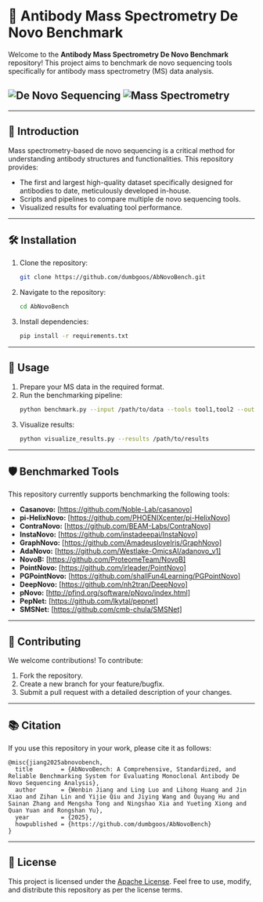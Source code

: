 # 🧬 **Antibody Mass Spectrometry De Novo Benchmark**

Welcome to the **Antibody Mass Spectrometry De Novo Benchmark** repository! This project aims to benchmark de novo sequencing tools specifically for antibody mass spectrometry (MS) data analysis. 

![De Novo Sequencing](https://img.shields.io/badge/De%20Novo-Sequencing-blue)
![Mass Spectrometry](https://img.shields.io/badge/Mass%20Spectrometry-Proteomics-green)
---

---

## 🌟 **Introduction**

Mass spectrometry-based de novo sequencing is a critical method for understanding antibody structures and functionalities. This repository provides:

- The first and largest high-quality dataset specifically designed for antibodies to date, meticulously developed in-house.
- Scripts and pipelines to compare multiple de novo sequencing tools.
- Visualized results for evaluating tool performance.

---

## 🛠 **Installation**

1. Clone the repository:
   ```bash
   git clone https://github.com/dumbgoos/AbNovoBench.git
   ```

2. Navigate to the repository:
   ```bash
   cd AbNovoBench
   ```

3. Install dependencies:
   ```bash
   pip install -r requirements.txt
   ```

---

## 🚀 **Usage**

1. Prepare your MS data in the required format.
2. Run the benchmarking pipeline:
   ```bash
   python benchmark.py --input /path/to/data --tools tool1,tool2 --output /path/to/results
   ```
3. Visualize results:
   ```bash
   python visualize_results.py --results /path/to/results
   ```

---

## 🛡 **Benchmarked Tools**

This repository currently supports benchmarking the following tools:

- **Casanovo:** [https://github.com/Noble-Lab/casanovo]
- **pi-HelixNovo:** [https://github.com/PHOENIXcenter/pi-HelixNovo]
- **ContraNovo:** [https://github.com/BEAM-Labs/ContraNovo]
- **InstaNovo:** [https://github.com/instadeepai/InstaNovo]
- **GraphNovo:** [https://github.com/AmadeusloveIris/GraphNovo]
- **AdaNovo:** [https://github.com/Westlake-OmicsAI/adanovo_v1]
- **NovoB:** [https://github.com/ProteomeTeam/NovoB]
- **PointNovo:** [https://github.com/irleader/PointNovo]
- **PGPointNovo:** [https://github.com/shallFun4Learning/PGPointNovo]
- **DeepNovo:** [https://github.com/nh2tran/DeepNovo]
- **pNovo:** [http://pfind.org/software/pNovo/index.html]
- **PepNet:** [https://github.com/lkytal/pepnet]
- **SMSNet:** [https://github.com/cmb-chula/SMSNet]

---

## 🤝 **Contributing**

We welcome contributions! To contribute:

1. Fork the repository.
2. Create a new branch for your feature/bugfix.
3. Submit a pull request with a detailed description of your changes.

---


## 📚 **Citation**

If you use this repository in your work, please cite it as follows:

```
@misc{jiang2025abnovobench,
  title        = {AbNovoBench: A Comprehensive, Standardized, and Reliable Benchmarking System for Evaluating Monoclonal Antibody De Novo Sequencing Analysis},
  author       = {Wenbin Jiang and Ling Luo and Lihong Huang and Jin Xiao and Zihan Lin and Yijie Qiu and Jiying Wang and Ouyang Hu and Sainan Zhang and Mengsha Tong and Ningshao Xia and Yueting Xiong and Quan Yuan and Rongshan Yu},
  year         = {2025},
  howpublished = {https://github.com/dumbgoos/AbNovoBench}
}
```

---

## 📜 **License**

This project is licensed under the [Apache License](LICENSE). Feel free to use, modify, and distribute this repository as per the license terms.


